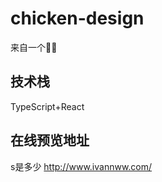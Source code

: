 <!--
 * @Author: your name
 * @Date: 2021-01-12 17:22:03
 * @LastEditTime: 2021-01-24 22:14:40
 * @LastEditors: Please set LastEditors
 * @Description: In User Settings Edit
 * @FilePath: /chicken-design/README.md
-->
# chicken-design
来自一个🥬🐔

## 技术栈

TypeScript+React

## 在线预览地址 
s是多少
http://www.ivannww.com/
